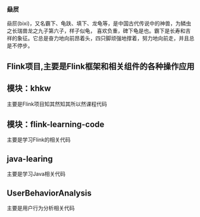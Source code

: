 ### 赑屃  
赑屃(bixi)，又名霸下、龟趺、填下、龙龟等，是中国古代传说中的神兽，为鳞虫之长瑞兽龙之九子第六子，样子似龟，
喜欢负重，碑下龟是也。霸下是长寿和吉祥的象征。它总是奋力地向前昂着头，四只脚顽强地撑着，努力地向前走，并且总是不停步。


## Flink项目,主要是Flink框架和相关组件的各种操作应用  
## 模块：khkw
主要是Flink项目知其然知其所以然课程代码


## 模块：flink-learning-code 
主要是学习Flink的相关代码



## java-learing  
主要是学习Java相关代码


## UserBehaviorAnalysis  
主要是用户行为分析相关代码

